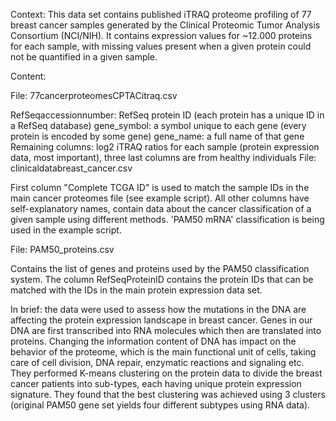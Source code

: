 Context:
This data set contains published iTRAQ proteome profiling of 77 breast cancer samples generated by the Clinical Proteomic Tumor Analysis Consortium (NCI/NIH).
It contains expression values for ~12.000 proteins for each sample, with missing values present when a given protein could not be quantified in a given sample.

Content:

File: 77cancerproteomesCPTACitraq.csv

RefSeqaccessionnumber: RefSeq protein ID (each protein has a unique
ID in a RefSeq database)
gene_symbol: a symbol unique to each gene (every protein is encoded
by some gene)
gene_name: a full name of that gene
Remaining columns: log2 iTRAQ ratios for each sample (protein
expression data, most important), three last columns are from healthy
individuals
File: clinicaldatabreast_cancer.csv

First column "Complete TCGA ID" is used to match the sample IDs in the main cancer proteomes file (see example script).
All other columns have self-explanatory names, contain data about the cancer classification of a given sample using different methods. 
'PAM50 mRNA' classification is being used in the example script.

File: PAM50_proteins.csv

Contains the list of genes and proteins used by the PAM50 classification system. The column RefSeqProteinID contains the protein IDs that can be matched with 
the IDs in the main protein expression data set.

In brief: the data were used to assess how the mutations in the DNA are affecting the protein expression landscape in breast cancer. 
Genes in our DNA are first transcribed into RNA molecules which then are translated into proteins. Changing the information content of DNA has impact 
on the behavior of the proteome, which is the main functional unit of cells, taking care of cell division, DNA repair, enzymatic reactions and signaling etc. 
They performed K-means clustering on the protein data to divide the breast cancer patients into sub-types, each having unique protein expression signature. 
They found that the best clustering was achieved using 3 clusters (original PAM50 gene set yields four different subtypes using RNA data).
